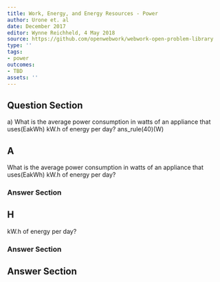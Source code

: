 ```yaml
---
title: Work, Energy, and Energy Resources - Power
author: Urone et. al
date: December 2017
editor: Wynne Reichheld, 4 May 2018
source: https://github.com/openwebwork/webwork-open-problem-library
type: ''
tags:
- power
outcomes:
- TBD
assets: ''
---
```


## Question Section 

a) What is the average power consumption in watts of an appliance that uses(EakWh) kW.h of energy per day? 
ans_rule(40)(W)

## A
What is the average power consumption in watts of an appliance that uses(EakWh) kW.h of energy per day? 
### Answer Section
## H
kW.h of energy per day? 
### Answer Section


## Answer Section

